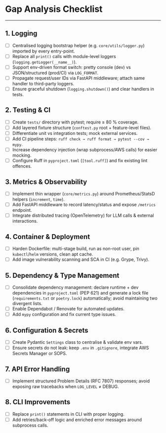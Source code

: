 # Gap Analysis Checklist

---

## 1. Logging
- [ ] Centralised logging bootstrap helper (e.g. `core/utils/logger.py`) imported by every entry-point.
- [ ] Replace all `print()` calls with module-level loggers (`logging.getLogger(__name__)`).
- [ ] Support env-driven format switch: pretty console (dev) vs JSON/structured (prod/CI) via `LOG_FORMAT`.
- [ ] Propagate request/user IDs via FastAPI middleware; attach same handler to third-party loggers.
- [ ] Ensure graceful shutdown (`logging.shutdown()`) and clear handlers in tests.

## 2. Testing & CI
- [ ] Create `tests/` directory with pytest; require ≥ 80 % coverage.
- [ ] Add layered fixture structure (`conftest.py` root + feature-level files).
- [ ] Differentiate unit vs integration tests; mock external services.
- [ ] Add CI pipeline steps: `ruff check → ruff format → pytest --cov → mypy`.
- [ ] Increase dependency injection (wrap subprocess/AWS calls) for easier mocking.
- [ ] Configure Ruff in `pyproject.toml` (`[tool.ruff]`) and fix existing lint offences.

## 3. Metrics & Observability
- [ ] Implement thin wrapper (`core/metrics.py`) around Prometheus/StatsD helpers (`increment`, `time`).
- [ ] Add FastAPI middleware to record latency/status and expose `/metrics` endpoint.
- [ ] Integrate distributed tracing (OpenTelemetry) for LLM calls & external interactions.

## 4. Container & Deployment
- [ ] Harden Dockerfile: multi-stage build, run as non-root user, pin `kubectl`/`helm` versions, clean apt cache.
- [ ] Add image vulnerability scanning and SCA in CI (e.g. Grype, Trivy).

## 5. Dependency & Type Management
- [ ] Consolidate dependency management: declare runtime + dev dependencies in `pyproject.toml` (PEP 621) and generate a lock file (`requirements.txt` or `poetry.lock`) automatically; avoid maintaining two divergent lists.
- [ ] Enable Dependabot / Renovate for automated updates.
- [ ] Add `mypy` configuration and fix current type issues.

## 6. Configuration & Secrets
- [ ] Create Pydantic `Settings` class to centralise & validate env vars.
- [ ] Ensure secrets do not leak: keep `.env` in `.gitignore`, integrate AWS Secrets Manager or SOPS.

## 7. API Error Handling
- [ ] Implement structured Problem Details (RFC 7807) responses; avoid exposing raw tracebacks when `LOG_LEVEL` ≠ DEBUG.

## 8. CLI Improvements
- [ ] Replace `print()` statements in CLI with proper logging.
- [ ] Add retries/back-off logic and enriched error messages around subprocess calls. 